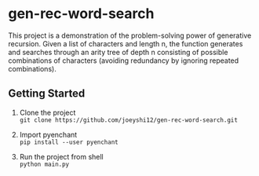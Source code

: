 # gen-rec-word-search

This project is a demonstration of the problem-solving power of generative recursion. Given a list of characters and 
length n, the function generates and searches through an arity tree of depth n consisting of possible combinations of 
characters (avoiding redundancy by ignoring repeated combinations). 

## Getting Started

1. Clone the project \
```git clone https://github.com/joeyshi12/gen-rec-word-search.git```

2. Import pyenchant \
```pip install --user pyenchant```

3. Run the project from shell \
```python main.py```
